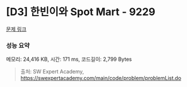 # [D3] 한빈이와 Spot Mart - 9229 

[문제 링크](https://swexpertacademy.com/main/code/problem/problemDetail.do?contestProbId=AW8Wj7cqbY0DFAXN) 

### 성능 요약

메모리: 24,416 KB, 시간: 171 ms, 코드길이: 2,799 Bytes



> 출처: SW Expert Academy, https://swexpertacademy.com/main/code/problem/problemList.do